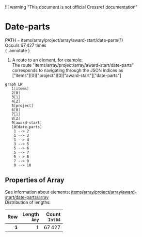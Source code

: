 !!! warning "This document is not official Crossref documentation"
# Date-parts
PATH = items/array/project/array/award-start/date-parts(1)  
Occurs 67 427 times  
{ .annotate }

1. A route to an element, for example:  
   The route "items/array/project/array/award-start/date-parts" corresponds to navigating through the JSON indices as  
   ["items"][0]["project"][0]["award-start"]["date-parts"]  

```mermaid
graph LR
   1[items]
   2[0]
   3[1]
   4[2]
   5[project]
   6[0]
   7[1]
   8[2]
   9[award-start]
   10[date-parts]
    1 --> 2
    1 --> 3
    1 --> 4
    3 --> 5
    5 --> 6
    5 --> 7
    5 --> 8
    7 --> 9
    9 --> 10
```


## Properties of Array
See information about elements: [items/array/project/array/award-start/date-parts/array](array/index.md)  
Distribution of lengths:  

| **Row** | **Length**<br>`Any` | **Count**<br>`Int64` |
|--------:|--------------------:|---------------------:|
| **1**   | 1                   | 67 427               |

